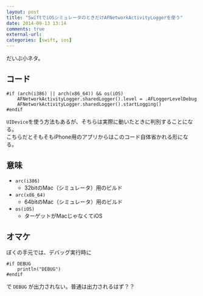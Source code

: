 ```yaml
---
layout: post
title: "SwiftでiOSシミュレータのときだけAFNetworkActivityLoggerを使う"
date: 2014-09-13 13:14
comments: true
external-url: 
categories: [swift, ios]
---
```


だいぶ小ネタ。

## コード

```
#if (arch(i386) || arch(x86_64)) && os(iOS)
    AFNetworkActivityLogger.sharedLogger().level = .AFLoggerLevelDebug
    AFNetworkActivityLogger.sharedLogger().startLogging()
#endif
```

`UIDevice`を使う方法もあるが、そちらは実際に動いたときに判別することになる。  
こちらだとそもそもiPhone用のアプリからはこのコード自体省かれる形になる。

## 意味

- `arc(i386)`
    - 32bitのMac（シミュレータ）用のビルド
- `arc(x86_64)`
    - 64bitのMac（シミュレータ）用のビルド
- `os(iOS)`
    - ターゲットがMacじゃなくてiOS

## オマケ

ぼくの手元では、デバッグ実行時に

```
#if DEBUG
    println("DEBUG")
#endif
```

で `DEBUG` が出力されない。普通は出力されるはず？？
